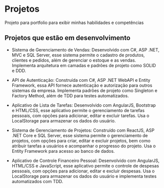 # Projetos
Projeto para portfolio para exibir minhas habilidades e competências

## Projetos que estão em desenvolvimento

- Sistema de Gerenciamento de Vendas:
Desenvolvido com C#, ASP .NET, MVC e SQL Server, esse sistema permite o cadastro de produtos, clientes e pedidos, além de gerenciar o estoque e as vendas. Implementa arquitetura em camadas e padrões de projeto como SOLID e DDD.

- API de Autenticação:
Construída com C#, ASP .NET WebAPI e Entity Framework, essa API fornece autenticação e autorização para outros sistemas da empresa. Implementa padrões de projeto como Singleton e Factory Method, além de TDD para testes automatizados.

- Aplicativo de Lista de Tarefas:
Desenvolvido com AngularJS, Bootstrap e HTML/CSS, esse aplicativo permite o gerenciamento de tarefas pessoais, com opções para adicionar, editar e excluir tarefas. Usa o LocalStorage para armazenar os dados do usuário.

- Sistema de Gerenciamento de Projetos:
Construído com ReactJS, ASP .NET Core e SQL Server, esse sistema permite o gerenciamento de projetos, com opções para criar, editar e excluir projetos, bem como atribuir tarefas a usuários e acompanhar o progresso do projeto. Usa o Entity Framework para acesso ao banco de dados.

- Aplicativo de Controle Financeiro Pessoal:
Desenvolvido com AngularJS, HTML/CSS e JavaScript, esse aplicativo permite o controle de despesas pessoais, com opções para adicionar, editar e excluir despesas. Usa o LocalStorage para armazenar os dados do usuário e implementa testes automatizados com TDD.
